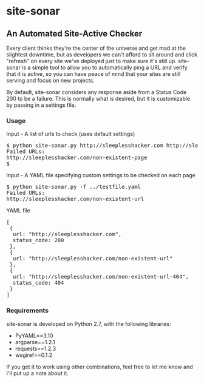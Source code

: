 site-sonar
==========

## An Automated Site-Active Checker ##

Every client thinks they're the center of the universe and get mad at the slightest downtime, but as developers we can't afford to sit around and click "refresh" on every site we've deployed just to make sure it's still up. site-sonar is a simple tool to allow you to automatically ping a URL and verify that it is active, so you can have peace of mind that your sites are still serving and focus on new projects.

By default, site-sonar considers any response aside from a Status Code 200 to be a failure. This is normally what is desired, but it is customizable by passing in a settings file.

### Usage ###
Input - A list of urls to check (uses default settings)
<pre>
$ python site-sonar.py http://sleeplesshacker.com http://sleeplesshacker.com/non-existent-page
Failed URLs:
http://sleeplesshacker.com/non-existent-page
$ 
</pre>

Input - A YAML file specifying custom settings to be checked on each page
<pre>
$ python site-sonar.py -f ../testfile.yaml
Failed URLs:
http://sleeplesshacker.com/non-existent-url
</pre>

YAML file
<pre>
[
 {
  url: "http://sleeplesshacker.com",
  status_code: 200
 },
 {
  url: "http://sleeplesshacker.com/non-existent-url"
 },
 {
  url: "http://sleeplesshacker.com/non-existent-url-404",
  status_code: 404
 }
]
</pre>


### Requirements ###
site-sonar is developed on Python 2.7, with the following libraries:

* PyYAML==3.10
* argparse==1.2.1
* requests==1.2.3
* wsgiref==0.1.2

If you get it to work using other combinations, feel free to let me know and I'll put up a note about it.
